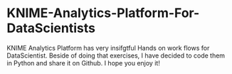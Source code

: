 # KNIME-Analytics-Platform-For-DataScientists
KNIME Analytics Platform has very insifgtful Hands on work flows for DataScientist. Beside of doing that exercises, I have decided to code them in Python and share it on Github. I hope you enjoy it!
